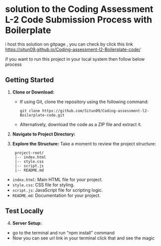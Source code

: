 # solution to the Coding Assessment L-2 Code Submission Process with Boilerplate

i host this solution on gitpage , you can check by click this link https://situn09.github.io/Coding-assessment-l2-Boilerplate-code/

if you want to run this project in your local system then follow below process

## Getting Started

1. **Clone or Download:**
   - If using Git, clone the repository using the following command:
     ```
     git clone https://github.com/Situn09/Coding-assessment-l2-Boilerplate-code.git
     ```
   - Alternatively, download the code as a ZIP file and extract it.

2. **Navigate to Project Directory:**

3. **Explore the Structure:**
Take a moment to review the project structure:

        project-root/
        |-- index.html
        |-- style.css
        |-- script.js
        |-- README.md
- `index.html`: Main HTML file for your project.
- `style.css`: CSS file for styling.
- `script.js`: JavaScript file for scripting logic.
- `README.md`: Documentation for your project.
  

## Test Locally

4. **Server Setup:**
- go to the terminal and run "npm install" command
- Now you can see url link in your terminal click that and see the magic








